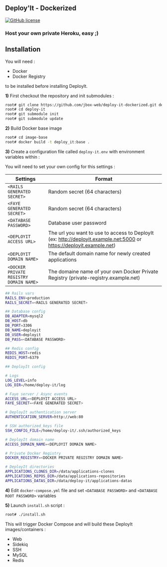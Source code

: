 ## Deploy'It - Dockerized

[![GitHub license](https://img.shields.io/github/license/jbox-web/deploy-it-dockerized.svg)](https://github.com/jbox-web/deploy-it-dockerized/blob/master/LICENSE)

### Host your own private Heroku, easy ;)

## Installation

You will need :

* Docker
* Docker Registry

to be installed before installing DeployIt.


**1)** First checkout the repository and init submodules :

```sh
root# git clone https://github.com/jbox-web/deploy-it-dockerized.git deploy-it
root# cd deploy-it
root# git submodule init
root# git submodule update
```

**2)** Build Docker base image

```sh
root# cd image-base
root# docker build -t deploy_it:base .
```

**3)** Create a configuration file called ```deploy-it.env``` with environment variables within :

You will need to set your own config for this settings :

Settings | Format
---------|--------
```<RAILS GENERATED SECRET>```              | Random secret (64 characters)
```<FAYE GENERATED SECRET>```               | Random secret (64 characters)
```<DATABASE PASSWORD>```                   | Database user password
```<DEPLOYIT ACCESS URL>```                 | The url you want to use to access to DeployIt (ex: http://deployit.example.net:5000 or https://deployit.example.net)
```<DEPLOYIT DOMAIN NAME>```                | The default domain name for newly created applications
```<DOCKER PRIVATE REGISTRY DOMAIN NAME>``` | The domaine name of your own Docker Private Registry (private-registry.example.net)

```sh
## Rails vars
RAILS_ENV=production
RAILS_SECRET=<RAILS GENERATED SECRET>

## Database config
DB_ADAPTER=mysql2
DB_HOST=db
DB_PORT=3306
DB_NAME=deployit
DB_USER=deployit
DB_PASS=<DATABASE PASSWORD>

## Redis config
REDIS_HOST=redis
REDIS_PORT=6379

## DeployIt config

# Logs
LOG_LEVEL=info
LOG_DIR=/home/deploy-it/log

# Faye server / Async events
ACCESS_URL=<DEPLOYIT ACCESS URL>
FAYE_SECRET=<FAYE GENERATED SECRET>

# DeployIt authentication server
AUTHENTICATION_SERVER=http://web:80

# SSH authorized_keys file
SSH_CONFIG_FILE=/home/deploy-it/.ssh/authorized_keys

# DeployIt domain name
ACCESS_DOMAIN_NAME=<DEPLOYIT DOMAIN NAME>

# Private Docker Registry
DOCKER_REGISTRY=<DOCKER PRIVATE REGISTRY DOMAIN NAME>

# DeployIt directories
APPLICATIONS_CLONES_DIR=/data/applications-clones
APPLICATIONS_REPOS_DIR=/data/applications-repositories
APPLICATIONS_DATAS_DIR=/data/deploy-it/applications-datas
```

**4)** Edit ```docker-compose.yml``` file and set  ```<DATABASE PASSWORD>``` and ```<DATABASE ROOT PASSWORD>``` variables

**5)** Launch ```install.sh``` script :

```sh
root# ./install.sh
```

This will trigger Docker Compose and will build these DeployIt images/containers :

* Web
* Sidekiq
* SSH
* MySQL
* Redis
